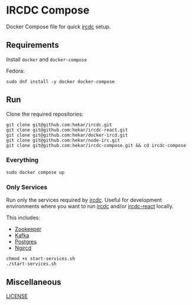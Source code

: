# IRCDC Compose

Docker Compose file for quick [ircdc](https://github.com/hekar/ircdc) setup.

## Requirements

Install `docker` and `docker-compose`

Fedora:
```
sudo dnf install -y docker docker-compose
```

## Run

Clone the required repositories:
```
git clone git@github.com:hekar/ircdc.git
git clone git@github.com:hekar/ircdc-react.git
git clone git@github.com:hekar/docker-ircd.git
git clone git@github.com:hekar/node-irc.git
git clone git@github.com:hekar/ircdc-compose.git && cd ircdc-compose
```

### Everything

```
sudo docker compose up
```

### Only Services

Run only the services required by [ircdc](https://github.com/hekar/ircdc). Useful for development environments where you want to run [ircdc](https://github.com/hekar/ircdc) and/or [ircdc-react](https://github.com/hekar/ircdc-react) locally.

This includes:
* [Zookeeper](https://zookeeper.apache.org/)
* [Kafka](https://kafka.apache.org/)
* [Postgres](https://www.postgresql.org/)
* [Ngircd](http://ngircd.barton.de/download.php.en)

```
chmod +x start-services.sh
./start-services.sh
```

## Miscellaneous

[LICENSE](../master/LICENSE)
